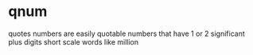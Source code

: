 # qnum
quotes numbers are easily quotable numbers that have 1 or 2 significant plus digits short scale words like million
